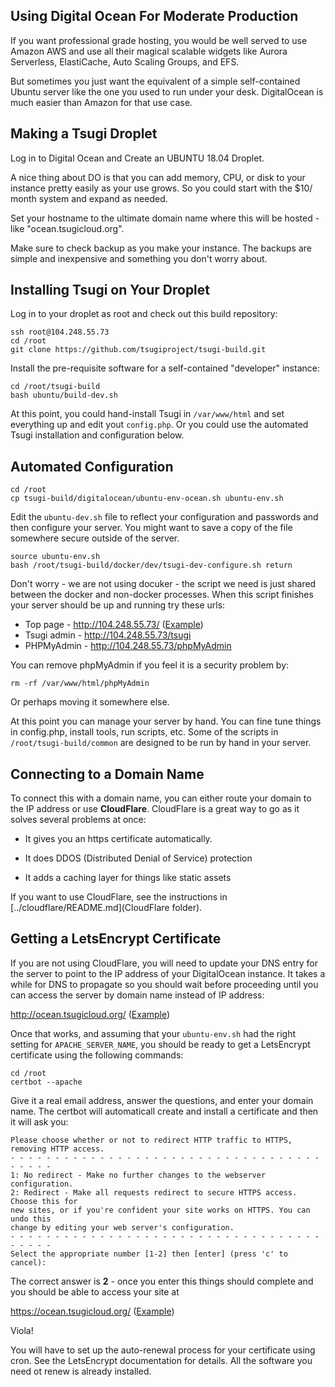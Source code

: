 
Using Digital Ocean For Moderate Production
-------------------------------------------

If you want professional grade hosting, you would be well served
to use Amazon AWS and use all their magical scalable widgets like
Aurora Serverless, ElastiCache, Auto Scaling Groups, and EFS.

But sometimes you just want the equivalent of a simple self-contained
Ubuntu server like the one you used to run under your desk.  DigitalOcean
is much easier than Amazon for that use case.

Making a Tsugi Droplet
----------------------

Log in to Digital Ocean and Create an UBUNTU 18.04  Droplet.

A nice thing about DO is that you can add memory, CPU, or 
disk to your instance pretty easily
as your use grows.  So you could start with the $10/ month system
and expand as needed.

Set your hostname to the ultimate domain name where this will
be hosted - like "ocean.tsugicloud.org".

Make sure to check backup as you make your instance.  The backups
are simple and inexpensive and something you don't worry about.

Installing Tsugi on Your Droplet
--------------------------------

Log in to your droplet as root and check out this build repository:

    ssh root@104.248.55.73
    cd /root
    git clone https://github.com/tsugiproject/tsugi-build.git

Install the pre-requisite software for a self-contained "developer" instance:

    cd /root/tsugi-build
    bash ubuntu/build-dev.sh

At this point, you could hand-install Tsugi in `/var/www/html` and set everything
up and edit yout `config.php`.
Or you could use the automated Tsugi installation and configuration below.

Automated Configuration
-----------------------

    cd /root
    cp tsugi-build/digitalocean/ubuntu-env-ocean.sh ubuntu-env.sh

Edit the `ubuntu-dev.sh` file to reflect your configuration and passwords
and then configure your server.  You might want to save a copy of the file
somewhere secure outside of the server.

    source ubuntu-env.sh
    bash /root/tsugi-build/docker/dev/tsugi-dev-configure.sh return

Don't worry - we are not using docuker - the script we need is just shared
between the docker and non-docker processes.
When this script finishes your server should be up and running try these urls:

* Top page - http://104.248.55.73/  (<a href="images/05-server-up-ip.png" target="_blank">Example</a>)
* Tsugi admin - http://104.248.55.73/tsugi
* PHPMyAdmin - http://104.248.55.73/phpMyAdmin

You can remove phpMyAdmin if you feel it is a security problem by:

    rm -rf /var/www/html/phpMyAdmin

Or perhaps moving it somewhere else.

At this point you can manage your server by hand.  You can fine tune things
in config.php, install tools, run scripts, etc.  Some of the scripts
in `/root/tsugi-build/common` are designed to be run by hand in your server.

Connecting to a Domain Name
---------------------------

To connect this with a domain name, you can either route your domain to the IP
address or use __CloudFlare__.   CloudFlare is a great way to go as it solves
several problems at once:

* It gives you an https certificate automatically.

* It does DDOS (Distributed Denial of Service) protection

* It adds a caching layer for things like static assets

If you want to use CloudFlare, see the instructions in
[../cloudflare/README.md](CloudFlare folder).

Getting a LetsEncrypt Certificate
---------------------------------

If you are not using CloudFlare, you will need to update your DNS entry
for the server to point to the IP address of your DigitalOcean instance.
It takes a while for DNS to propagate so you should wait before proceeding
until you can access the server by domain name instead of IP address:

http://ocean.tsugicloud.org/ (<a href="images/06-server-up-dns.png" target="_blank">Example</a>)

Once that works, and assuming that your `ubuntu-env.sh` had the right 
setting for `APACHE_SERVER_NAME`, you should be ready to get a LetsEncrypt
certificate using the following commands:

    cd /root
    certbot --apache

Give it a real email address, answer the questions, and enter your domain name.
The certbot will automaticall create and install a certificate and then it will ask you:

    Please choose whether or not to redirect HTTP traffic to HTTPS, removing HTTP access.
    - - - - - - - - - - - - - - - - - - - - - - - - - - - - - - - - - - - - - - - -
    1: No redirect - Make no further changes to the webserver configuration.
    2: Redirect - Make all requests redirect to secure HTTPS access. Choose this for
    new sites, or if you're confident your site works on HTTPS. You can undo this
    change by editing your web server's configuration.
    - - - - - - - - - - - - - - - - - - - - - - - - - - - - - - - - - - - - - - - -
    Select the appropriate number [1-2] then [enter] (press 'c' to cancel): 

The correct answer is **2** - once you enter this things should complete and you should be able
to access your site at

https://ocean.tsugicloud.org/ (<a href="images/07-server-up-https.png" target="_blank">Example</a>)

Viola!  

You will have to set up the auto-renewal process for your certificate using cron.  See
the LetsEncrypt documentation for details.  All the software you need ot renew is
already installed.




